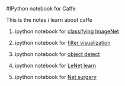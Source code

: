 #IPython notebook for Caffe

This is the notes i learn about caffe

1. ipython notebook for [classifying ImageNet](http://nbviewer.ipython.org/github/PeterPan1990/caffe/blob/master/examples/classification.ipynb)

2. ipython notebook for [filter visualization](http://nbviewer.ipython.org/github/PeterPan1990/caffe/blob/master/examples/filter_visualization.ipynb)

3. ipython notebook for [object detect](http://nbviewer.ipython.org/github/everpeace/caffe/blob/master/examples/detection.ipynb)

4. ipython notebook for [LeNet learn](http://nbviewer.ipython.org/github/BVLC/caffe/blob/tutorial/examples/01-learning-lenet.ipynb)

5. ipython notebook for [Net surgery](http://nbviewer.ipython.org/github/PeterPan1990/caffe/blob/master/examples/net_surgery.ipynb)

